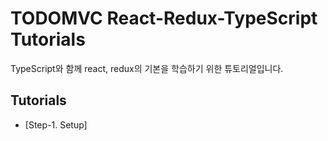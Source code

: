 # TODOMVC React-Redux-TypeScript Tutorials
TypeScript와 함께 react, redux의 기본을 학습하기 위한 튜토리얼입니다.

## Tutorials
- [Step-1. Setup]
